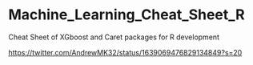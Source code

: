 # Machine_Learning_Cheat_Sheet_R
Cheat Sheet of XGboost and Caret packages for R development

https://twitter.com/AndrewMK32/status/1639069476829134849?s=20
